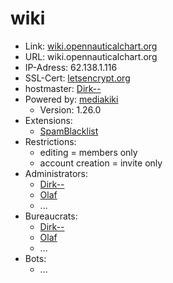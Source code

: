 # wiki

* Link: [wiki.opennauticalchart.org](https://wiki.opennauticalchart.org) 
* URL: wiki.opennauticalchart.org
* IP-Adress: 62.138.1.116
* SSL-Cert: [letsencrypt.org](https://letsencrypt.org)
* hostmaster: [Dirk--](https://github.com/Dirk--)
* Powered by: [mediakiki](https://www.mediawiki.org)
  * Version: 1.26.0
* Extensions: 
  * [SpamBlacklist](https://www.mediawiki.org/wiki/Extension:SpamBlacklist)
* Restrictions:
  * editing = members only
  * account creation = invite only
* Administrators:
  * [Dirk--](https://github.com/Dirk--)
  * [Olaf](https://github.com/OlafHannemann)
  * ...
* Bureaucrats:
  * [Dirk--](https://github.com/Dirk--)
  * [Olaf](https://github.com/OlafHannemann)
  * ...
* Bots:
  * ...
